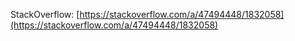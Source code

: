 
StackOverflow: [https://stackoverflow.com/a/47494448/1832058](https://stackoverflow.com/a/47494448/1832058)
